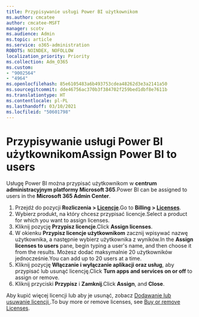 ```yaml
---
title: Przypisywanie usługi Power BI użytkownikom
ms.author: cmcatee
author: cmcatee-MSFT
manager: scotv
ms.audience: Admin
ms.topic: article
ms.service: o365-administration
ROBOTS: NOINDEX, NOFOLLOW
localization_priority: Priority
ms.collection: Adm_O365
ms.custom:
- "9002564"
- "4964"
ms.openlocfilehash: 85e6105483a6b493753cdea48262d3e3a2141a50
ms.sourcegitcommit: dde46756ac370b3f384702f259bed1dbf8e7611b
ms.translationtype: HT
ms.contentlocale: pl-PL
ms.lasthandoff: 03/10/2021
ms.locfileid: "50601798"
---
```

# <a name="assign-power-bi-to-users"></a><span data-ttu-id="475dc-102">Przypisywanie usługi Power BI użytkownikom</span><span class="sxs-lookup"><span data-stu-id="475dc-102">Assign Power BI to users</span></span>

<span data-ttu-id="475dc-103">Usługę Power BI można przypisać użytkownikom w **centrum administracyjnym platformy Microsoft 365**.</span><span class="sxs-lookup"><span data-stu-id="475dc-103">Power BI can be assigned to users in the **Microsoft 365 Admin Center**.</span></span>  

1. <span data-ttu-id="475dc-104">Przejdź do pozycji **Rozliczenia > [Licencje](https://go.microsoft.com/fwlink/p/?linkid=842264)**.</span><span class="sxs-lookup"><span data-stu-id="475dc-104">Go to **Billing > [Licenses](https://go.microsoft.com/fwlink/p/?linkid=842264)**.</span></span>
2. <span data-ttu-id="475dc-105">Wybierz produkt, na który chcesz przypisać licencje.</span><span class="sxs-lookup"><span data-stu-id="475dc-105">Select a product for which you want to assign licenses.</span></span>
3. <span data-ttu-id="475dc-106">Kliknij pozycję **Przypisz licencje**.</span><span class="sxs-lookup"><span data-stu-id="475dc-106">Click **Assign licenses**.</span></span>
4. <span data-ttu-id="475dc-107">W okienku **Przypisz licencje użytkownikom** zacznij wpisywać nazwę użytkownika, a następnie wybierz użytkownika z wyników.</span><span class="sxs-lookup"><span data-stu-id="475dc-107">In the **Assign licenses to users** pane, begin typing a user's name, and then choose it from the results.</span></span> <span data-ttu-id="475dc-108">Możesz dodać maksymalnie 20 użytkowników jednocześnie.</span><span class="sxs-lookup"><span data-stu-id="475dc-108">You can add up to 20 users at a time.</span></span>
5. <span data-ttu-id="475dc-109">Kliknij pozycję **Włączanie i wyłączanie aplikacji oraz usług**, aby przypisać lub usunąć licencję.</span><span class="sxs-lookup"><span data-stu-id="475dc-109">Click **Turn apps and services on or off** to assign or remove.</span></span>
6. <span data-ttu-id="475dc-110">Kliknij przyciski **Przypisz** i **Zamknij**.</span><span class="sxs-lookup"><span data-stu-id="475dc-110">Click **Assign**, and **Close**.</span></span>

<span data-ttu-id="475dc-111">Aby kupić więcej licencji lub aby je usunąć, zobacz [Dodawanie lub usuwanie licencji ](https://docs.microsoft.com/microsoft-365/commerce/licenses/buy-licenses#buy-or-remove-licenses-for-your-business-subscription).</span><span class="sxs-lookup"><span data-stu-id="475dc-111">To buy more or remove licenses, see [Buy or remove Licenses](https://docs.microsoft.com/microsoft-365/commerce/licenses/buy-licenses#buy-or-remove-licenses-for-your-business-subscription).</span></span>